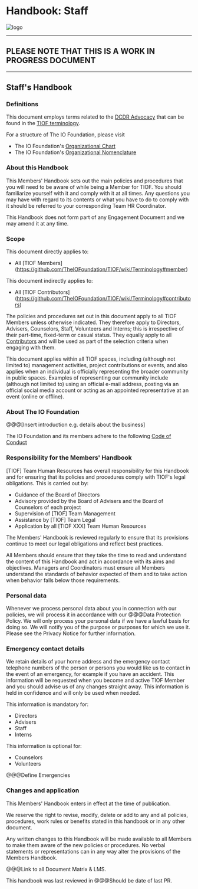 # Handbook: Staff

![logo](https://user-images.githubusercontent.com/9198668/103223358-02a5ae80-4961-11eb-9a78-c6ebc20d7691.png)

***

## PLEASE NOTE THAT THIS IS A WORK IN PROGRESS DOCUMENT

***

## Staff's Handbook

### Definitions

This document employs terms related to the [DCDR Advocacy](http://tiof.click/Advocacy) that can be found in the [TIOF terminology](http://tiof.click/Terminology).

For a structure of The IO Foundation, please visit

* The IO Foundation's [Organizational Chart](http://tiof.click/TIOFOrgChart)
* The IO Foundation's [Organizational Nomenclature](http://tiof.click/OrgNomenclature)

### About this Handbook

This Members' Handbook sets out the main policies and procedures that you will need to be aware of while being a Member for TIOF. You should familiarize yourself with it and comply with it at all times. Any questions you may have with regard to its contents or what you have to do to comply with it should be referred to your corresponding Team HR Coordinator.

This Handbook does not form part of any Engagement Document and we may amend it at any time.

### Scope

This document directly applies to:

* All \[TIOF Members] (https://github.com/TheIOFoundation/TIOF/wiki/Terminology#member)

This document indirectly applies to:

* All \[TIOF Contributors] (https://github.com/TheIOFoundation/TIOF/wiki/Terminology#contributors)

The policies and procedures set out in this document apply to all TIOF Members unless otherwise indicated. They therefore apply to Directors, Advisers, Counselors, Staff, Volunteers and Interns; this is irrespective of their part-time, fixed-term or casual status. They equally apply to all [Contributors](https://github.com/TheIOFoundation/TIOF/wiki/Terminology#contributors) and will be used as part of the selection criteria when engaging with them.

This document applies within all TIOF spaces, including (although not limited to) management activities, project contributions or events, and also applies when an individual is officially representing the broader community in public spaces. Examples of representing our community include (although not limited to) using an official e-mail address, posting via an official social media account or acting as an appointed representative at an event (online or offline).

### About The IO Foundation

@@@\[Insert introduction e.g. details about the business]

The IO Foundation and its members adhere to the following [Code of Conduct](http://tiof.click/TIOFPolicyCoC)

### Responsibility for the Members' Handbook

\[TIOF] Team Human Resources has overall responsibility for this Handbook and for ensuring that its policies and procedures comply with TIOF's legal obligations. This is carried out by:

* Guidance of the Board of Directors
* Advisory provided by the Board of Advisers and the Board of Counselors of each project
* Supervision of \[TIOF] Team Management
* Assistance by \[TIOF] Team Legal
* Application by all \[TIOF XXX] Team Human Resources

The Members' Handbook is reviewed regularly to ensure that its provisions continue to meet our legal obligations and reflect best practices.

All Members should ensure that they take the time to read and understand the content of this Handbook and act in accordance with its aims and objectives. Managers and Coordinators must ensure all Members understand the standards of behavior expected of them and to take action when behavior falls below those requirements.

### Personal data

Whenever we process personal data about you in connection with our policies, we will process it in accordance with our @@@Data Protection Policy. We will only process your personal data if we have a lawful basis for doing so. We will notify you of the purpose or purposes for which we use it. Please see the Privacy Notice for further information.

### Emergency contact details

We retain details of your home address and the emergency contact telephone numbers of the person or persons you would like us to contact in the event of an emergency, for example if you have an accident. This information will be requested when you become and active TIOF Member and you should advise us of any changes straight away. This information is held in confidence and will only be used when needed.

This information is mandatory for:

* Directors
* Advisers
* Staff
* Interns

This information is optional for:

* Counselors
* Volunteers

@@@Define Emergencies

### Changes and application

This Members' Handbook enters in effect at the time of publication.

We reserve the right to revise, modify, delete or add to any and all policies, procedures, work rules or benefits stated in this handbook or in any other document.

Any written changes to this Handbook will be made available to all Members to make them aware of the new policies or procedures. No verbal statements or representations can in any way alter the provisions of the Members Handbook.

@@@Link to all Document Matrix & LMS.

This handbook was last reviewed in @@@Should be date of last PR.
